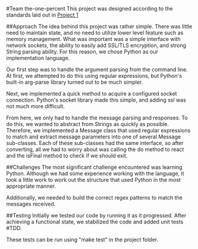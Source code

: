 #Team the-one-percent
This project was designed according to the standards laid out in 
[Project 1](http://david.choffnes.com/classes/cs4700sp15/project1.php)

##Approach
The idea behind this project was rather simple.  There was little need to
maintain state, and no need to utilize lower level feature such as memory 
management.  What was important was a simple interface with network sockets, the 
ability to easily add SSL/TLS encryption, and strong String parsing ability. 
For this reason, we chose Python as our implementation language.

Our first step was to handle the argument parsing from the command line.  At
first, we attempted to do this using regular expressions, but Python's built-in
arg-parse library turned out to be much simpler.

Next, we implemented a quick method to acquire a configured socket connection.
Python's socket library made this simple, and adding ssl was not much more
difficult.

From here, we only had to handle the message parsing and responses.  To do this,
we wanted to abstract from Strings as quickly as possible.  Therefore, we
implemented a Message class that used regular expressions to match and extract
message parameters into one of several Message sub-classes. Each of these
sub-classes had the same interface, so after converting, all we had to worry
about was calling the do method to react and the isFinal method to check if we
should exit.

##Challenges
The most significant challenge encountered was learning Python. Although we had
some experience working with the language, it took a little work to work out
the structure that used Python in the most appropriate manner.

Additionally, we needed to build the correct regex patterns to match the
messages received.

##Testing
Initially we tested our code by running it as it progressed. After achieving a
functional state, we stabilized the code and added unit tests #TDD.

These tests can be run using "make test" in the project
folder.
